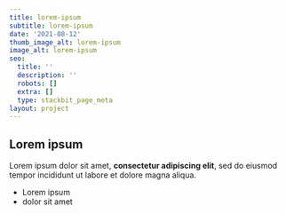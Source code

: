 ```yaml
---
title: lorem-ipsum
subtitle: lorem-ipsum
date: '2021-08-12'
thumb_image_alt: lorem-ipsum
image_alt: lorem-ipsum
seo:
  title: ''
  description: ''
  robots: []
  extra: []
  type: stackbit_page_meta
layout: project
---
```

## Lorem ipsum

Lorem ipsum dolor sit amet, **consectetur adipiscing elit**, sed do eiusmod tempor incididunt ut labore et dolore magna aliqua.

- Lorem ipsum
- dolor sit amet